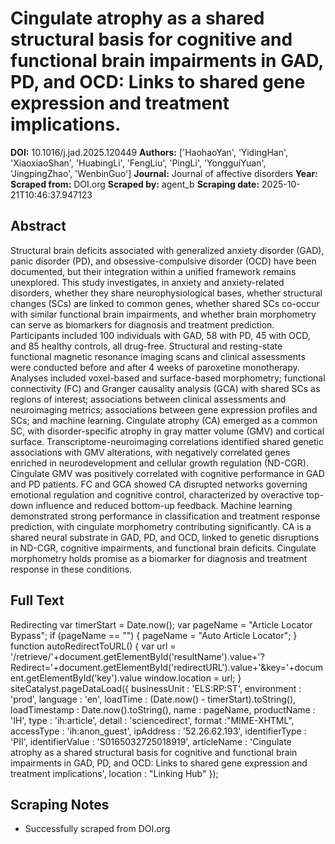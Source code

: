 # Cingulate atrophy as a shared structural basis for cognitive and functional brain impairments in GAD, PD, and OCD: Links to shared gene expression and treatment implications.

**DOI:** 10.1016/j.jad.2025.120449
**Authors:** ['HaohaoYan', 'YidingHan', 'XiaoxiaoShan', 'HuabingLi', 'FengLiu', 'PingLi', 'YongguiYuan', 'JingpingZhao', 'WenbinGuo']
**Journal:** Journal of affective disorders
**Year:** 
**Scraped from:** DOI.org
**Scraped by:** agent_b
**Scraping date:** 2025-10-21T10:46:37.947123

## Abstract

Structural brain deficits associated with generalized anxiety disorder (GAD), panic disorder (PD), and obsessive-compulsive disorder (OCD) have been documented, but their integration within a unified framework remains unexplored. This study investigates, in anxiety and anxiety-related disorders, whether they share neurophysiological bases, whether structural changes (SCs) are linked to common genes, whether shared SCs co-occur with similar functional brain impairments, and whether brain morphometry can serve as biomarkers for diagnosis and treatment prediction.
Participants included 100 individuals with GAD, 58 with PD, 45 with OCD, and 85 healthy controls, all drug-free. Structural and resting-state functional magnetic resonance imaging scans and clinical assessments were conducted before and after 4 weeks of paroxetine monotherapy. Analyses included voxel-based and surface-based morphometry; functional connectivity (FC) and Granger causality analysis (GCA) with shared SCs as regions of interest; associations between clinical assessments and neuroimaging metrics; associations between gene expression profiles and SCs; and machine learning.
Cingulate atrophy (CA) emerged as a common SC, with disorder-specific atrophy in gray matter volume (GMV) and cortical surface. Transcriptome-neuroimaging correlations identified shared genetic associations with GMV alterations, with negatively correlated genes enriched in neurodevelopment and cellular growth regulation (ND-CGR). Cingulate GMV was positively correlated with cognitive performance in GAD and PD patients. FC and GCA showed CA disrupted networks governing emotional regulation and cognitive control, characterized by overactive top-down influence and reduced bottom-up feedback. Machine learning demonstrated strong performance in classification and treatment response prediction, with cingulate morphometry contributing significantly.
CA is a shared neural substrate in GAD, PD, and OCD, linked to genetic disruptions in ND-CGR, cognitive impairments, and functional brain deficits. Cingulate morphometry holds promise as a biomarker for diagnosis and treatment response in these conditions.

## Full Text

Redirecting var timerStart = Date.now(); var pageName = "Article Locator Bypass"; if (pageName == "") { pageName = "Auto Article Locator"; } function autoRedirectToURL() { var url = '/retrieve/'+document.getElementById('resultName').value+'?Redirect='+document.getElementById('redirectURL').value+'&key='+document.getElementById('key').value window.location = url; } siteCatalyst.pageDataLoad({ businessUnit : 'ELS:RP:ST', environment : 'prod', language : 'en', loadTime : (Date.now() - timerStart).toString(), loadTimestamp : Date.now().toString(), name : pageName, productName : 'IH', type : 'ih:article', detail : 'sciencedirect', format :"MIME-XHTML", accessType : 'ih:anon_guest', ipAddress : '52.26.62.193', identifierType : 'PII', identifierValue : 'S0165032725018919', articleName : 'Cingulate atrophy as a shared structural basis for cognitive and functional brain impairments in GAD, PD, and OCD: Links to shared gene expression and treatment implications', location : "Linking Hub" });

## Scraping Notes

- Successfully scraped from DOI.org
